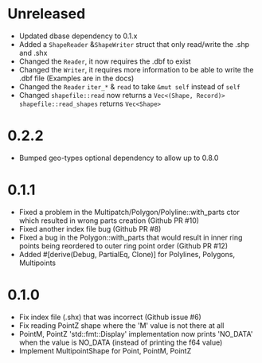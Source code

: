 # Unreleased
 - Updated dbase dependency to 0.1.x
 - Added a `ShapeReader` &`ShapeWriter` struct that only read/write the .shp and .shx
 - Changed the `Reader`, it now requires the .dbf to exist
 - Changed the `Writer`, it requires more information to be able to write the .dbf file
   (Examples are in the docs)
 - Changed the `Reader` `iter_*` & `read` to take `&mut self` instead of `self` 
 - Changed `shapefile::read` now returns a `Vec<(Shape, Record)>` 
   `shapefile::read_shapes` returns `Vec<Shape>`

# 0.2.2
 - Bumped geo-types optional dependency to allow up to 0.8.0

# 0.1.1
 - Fixed a problem in the Multipatch/Polygon/Polyline::with_parts ctor which resulted in
   wrong parts creation (Github PR #10)
 - Fixed another index file bug (Github PR #8)
 - Fixed a bug in the Polygon::with_parts that would result in inner ring points
   being reordered to outer ring point order (Github PR #12)
 - Added #[derive(Debug, PartialEq, Clone)] for Polylines, Polygons, Multipoints

# 0.1.0

 - Fix index file (.shx) that was incorrect (Github issue #6)
 - Fix reading PointZ shape where the 'M' value is not there at all
 - PointM, PointZ 'std::fmt::Display' implementation now prints 'NO_DATA'
   when the value is NO_DATA (instead of printing the f64 value)
 - Implement MultipointShape for Point, PointM, PointZ
